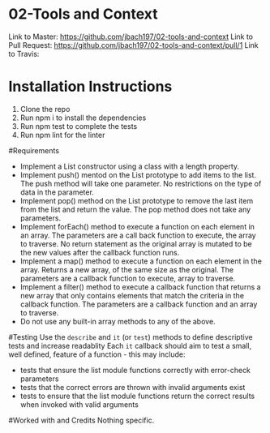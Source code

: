 # 02-Tools and Context

Link to Master: https://github.com/jbach197/02-tools-and-context
Link to Pull Request: https://github.com/jbach197/02-tools-and-context/pull/1
Link to Travis:

# Installation Instructions
1) Clone the repo
2) Run npm i to install the dependencies
3) Run npm test to complete the tests
4) Run npm lint for the linter

#Requirements
* Implement a List constructor using a class with a length property.
* Implement push() mentod on the List prototype to add items to the list.  The push method will take one parameter.  No restrictions on the type of data in the parameter.
* Implement pop() method on the List prototype to remove the last item from the list and return the value.  The pop method does not take any parameters.
* Implement forEach() method to execute a function on each element in an array.  The parameters are a call back function to execute, the array to traverse.  No return statement as the original array is mutated to be the new values after the callback function runs.
* Implement a map() method to execute a function on each element in the array.  Returns a new array, of the same size as the original.  The parameters are a callback function to execute, array to traverse.
* Implement a filter() method to execute a callback function that returns a new array that only contains elements that match the criteria in the callback function.  The parameters are a callback function and an array to traverse.
* Do not use any built-in array methods to any of the above.

#Testing
Use the `describe` and `it` (or `test`) methods to define descriptive tests and increase readablity
Each `it` callback should aim to test a small, well defined, feature of a function - this may include:
  * tests that ensure the list module functions correctly with error-check parameters
  * tests that the correct errors are thrown with invalid arguments exist
  * tests to ensure that the list module functions return the correct results when invoked with valid arguments


#Worked with and Credits
Nothing specific.





